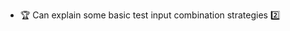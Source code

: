 * <span id="outcome-explain">:trophy: Can explain some basic test input combination strategies :two:</span>
